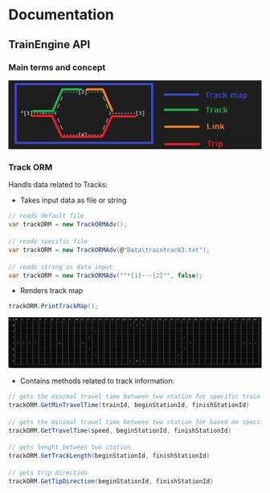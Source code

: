 # Documentation
## TrainEngine API
### Main terms and concept
![Concept ](_assets/concept.png)
### Track ORM
Handls data related to Tracks:
* Takes input data as file or string
```C#
// reads default file
var trackORM = new TrackORMAdv();

// reads specific file
var trackORM = new TrackORMAdv(@"Data\traintrack3.txt");

// reads string as data input
var trackORM = new TrackORMAdv(""*[1]---[2]"", false);
```
* Renders track map 
```C#
trackORM.PrintTrackMap();
```
![Track Map ](_assets/track_map_render.png)
* Contains methods related to track information:
```C#
// gets the minimal travel time between two station for specific train
trackORM.GetMinTravelTime(trainId, beginStationId, finishStationId)

// gets the minimal travel time between two station for based on specific speed
trackORM.GetTravelTime(speed, beginStationId, finishStationId)

// gets lenght between two station
trackORM.GetTrackLength(beginStationId, finishStationId)

// gets trip direction
trackORM.GetTipDirection(beginStationId, finishStationId)
```
